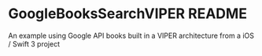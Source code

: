 # GoogleBooksSearchVIPER README
An example using Google API books built in a VIPER architecture from a iOS / Swift 3 project 
